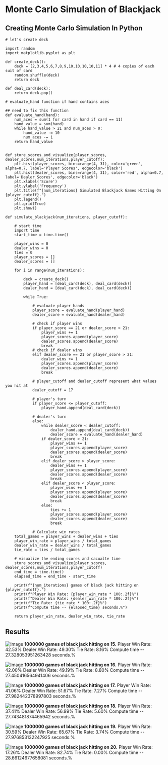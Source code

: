 # Monte Carlo Simulation of Blackjack

## Creating Monte Carlo Simulation In Python
```
# let's create deck

import random
import matplotlib.pyplot as plt

def create_deck():
    deck = [2,3,4,5,6,7,8,9,10,10,10,10,11] * 4 # 4 copies of each suit of card
    random.shuffle(deck)
    return deck

def deal_card(deck):
    return deck.pop()

# evaluate_hand function if hand contains aces

## need to fix this function
def evaluate_hand(hand):
    num_aces = sum(1 for card in hand if card == 11)
    hand_value = sum(hand)
    while hand_value > 21 and num_aces > 0:
        hand_value -= 10
        num_aces -= 1
    return hand_value


def store_scores_and_visualize(player_scores, dealer_scores,num_iterations,player_cutoff):
    plt.hist(player_scores, bins=range(4, 31), color='green', alpha=0.7, label='Player Scores', edgecolor='black')
    plt.hist(dealer_scores, bins=range(4, 31), color='red', alpha=0.7, label='Dealer Scores', edgecolor='black')
    plt.xlabel('Score')
    plt.ylabel('Frequency')
    plt.title(f"{num_iterations} Simulated Blackjack Games Hitting On {player_cutoff}.")
    plt.legend()
    plt.grid(True)
    plt.show()

def simulate_blackjack(num_iterations, player_cutoff):
    
    # start time
    import time 
    start_time = time.time()
    
    player_wins = 0
    dealer_wins = 0
    ties = 0 
    player_scores = []
    dealer_scores = []    
    
    for i in range(num_iterations):
        
        deck = create_deck()
        player_hand = [deal_card(deck), deal_card(deck)]
        dealer_hand = [deal_card(deck), deal_card(deck)]
        
        while True:
            
            # evaluate player hands
            player_score = evaluate_hand(player_hand)
            dealer_score = evaluate_hand(dealer_hand)

            # check if player wins 
            if player_score == 21 or dealer_score > 21:
                player_wins += 1
                player_scores.append(player_score)
                dealer_scores.append(dealer_score)
                break
            # check if dealer wins
            elif dealer_score == 21 or player_score > 21:
                dealer_wins += 1
                player_scores.append(player_score)
                dealer_scores.append(dealer_score)
                break

            # player_cutoff and dealer_cutoff represent what values you hit at
            dealer_cutoff = 17 
            
            # player's turn
            if player_score <= player_cutoff:
                player_hand.append(deal_card(deck))
            
            # dealer's turn
            else:
                while dealer_score < dealer_cutoff:
                    dealer_hand.append(deal_card(deck))
                    dealer_score = evaluate_hand(dealer_hand)
                if dealer_score > 21:
                    player_wins += 1
                    player_scores.append(player_score)
                    dealer_scores.append(dealer_score)
                    break
                elif dealer_score > player_score:
                    dealer_wins += 1
                    player_scores.append(player_score)
                    dealer_scores.append(dealer_score)
                    break
                elif dealer_score < player_score:
                    player_wins += 1
                    player_scores.append(player_score)
                    dealer_scores.append(dealer_score)
                    break
                else:
                    ties += 1
                    player_scores.append(player_score)
                    dealer_scores.append(dealer_score)
                    break
                    
            # Calculate win rates
    total_games = player_wins + dealer_wins + ties
    player_win_rate = player_wins / total_games
    dealer_win_rate = dealer_wins / total_games
    tie_rate = ties / total_games
    
    # visualize the ending scores and cacualte time
    store_scores_and_visualize(player_scores, dealer_scores,num_iterations,player_cutoff)
    end_time = time.time()
    elapsed_time = end_time - start_time
    
    print(f"{num_iterations} games of black jack hitting on {player_cutoff}.")
    print(f"Player Win Rate: {player_win_rate * 100:.2f}%")
    print(f"Dealer Win Rate: {dealer_win_rate * 100:.2f}%")
    print(f"Tie Rate: {tie_rate * 100:.2f}%")
    print(f"Compute time -- {elapsed_time} seconds.%")

    return player_win_rate, dealer_win_rate, tie_rate

```

## Results
![Image](Image1.png)
**1000000 games of black jack hitting on 15.**
Player Win Rate: 42.53%
Dealer Win Rate: 49.30%
Tie Rate: 8.16%
Compute time -- 27.328053951263428 seconds.%

![Image](Image2.png)
**1000000 games of black jack hitting on 16.**
Player Win Rate: 42.00%
Dealer Win Rate: 49.19%
Tie Rate: 8.80%
Compute time -- 27.450416564941406 seconds.%

![Image](Image3.png)
**1000000 games of black jack hitting on 17.**
Player Win Rate: 41.06%
Dealer Win Rate: 51.67%
Tie Rate: 7.27%
Compute time -- 27.982442378997803 seconds.%

![Image](Image4.png)
**1000000 games of black jack hitting on 18.**
Player Win Rate: 37.41%
Dealer Win Rate: 56.99%
Tie Rate: 5.60%
Compute time -- 27.743481874465942 seconds.%

![Image](Image5.png)
**1000000 games of black jack hitting on 19.**
Player Win Rate: 30.59%
Dealer Win Rate: 65.67%
Tie Rate: 3.74%
Compute time -- 27.976853132247925 seconds.%

![Image](Image6.png)
**1000000 games of black jack hitting on 20.**
Player Win Rate: 17.26%
Dealer Win Rate: 82.74%
Tie Rate: 0.00%
Compute time -- 28.66124677658081 seconds.%
